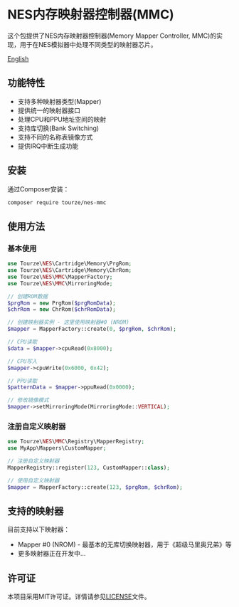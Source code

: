 # NES内存映射器控制器(MMC)

这个包提供了NES内存映射器控制器(Memory Mapper Controller, MMC)的实现，用于在NES模拟器中处理不同类型的映射器芯片。

[English](README.md)

## 功能特性

- 支持多种映射器类型(Mapper)
- 提供统一的映射器接口
- 处理CPU和PPU地址空间的映射
- 支持库切换(Bank Switching)
- 支持不同的名称表镜像方式
- 提供IRQ中断生成功能

## 安装

通过Composer安装：

```bash
composer require tourze/nes-mmc
```

## 使用方法

### 基本使用

```php
use Tourze\NES\Cartridge\Memory\PrgRom;
use Tourze\NES\Cartridge\Memory\ChrRom;
use Tourze\NES\MMC\MapperFactory;
use Tourze\NES\MMC\MirroringMode;

// 创建ROM数据
$prgRom = new PrgRom($prgRomData);
$chrRom = new ChrRom($chrRomData);

// 创建映射器实例 - 这里使用映射器#0 (NROM)
$mapper = MapperFactory::create(0, $prgRom, $chrRom);

// CPU读取
$data = $mapper->cpuRead(0x8000);

// CPU写入
$mapper->cpuWrite(0x6000, 0x42);

// PPU读取
$patternData = $mapper->ppuRead(0x0000);

// 修改镜像模式
$mapper->setMirroringMode(MirroringMode::VERTICAL);
```

### 注册自定义映射器

```php
use Tourze\NES\MMC\Registry\MapperRegistry;
use MyApp\Mappers\CustomMapper;

// 注册自定义映射器
MapperRegistry::register(123, CustomMapper::class);

// 使用自定义映射器
$mapper = MapperFactory::create(123, $prgRom, $chrRom);
```

## 支持的映射器

目前支持以下映射器：

- Mapper #0 (NROM) - 最基本的无库切换映射器，用于《超级马里奥兄弟》等
- 更多映射器正在开发中...

## 许可证

本项目采用MIT许可证。详情请参见[LICENSE](LICENSE)文件。 